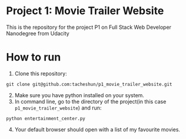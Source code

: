 # Project 1: Movie Trailer Website
This is the repository for the project P1 on Full Stack Web Developer Nanodegree from Udacity

# How to run
1. Clone this repository: 
```
git clone git@github.com:tacheshun/p1_movie_trailer_website.git
```
2. Make sure you have python installed on your system.
3. In command line, go to the directory of the project(in this case ```p1_movie_trailer_website```) and run: 
```
python entertainment_center.py
```
4. Your default browser should open with a list of my favourite movies.
